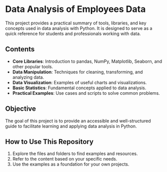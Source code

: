 # Data Analysis of Employees Data

This project provides a practical summary of tools, libraries, and key concepts used in data analysis with Python. It is designed to serve as a quick reference for students and professionals working with data.

## Contents

- **Core Libraries**: Introduction to pandas, NumPy, Matplotlib, Seaborn, and other popular tools.
- **Data Manipulation**: Techniques for cleaning, transforming, and analyzing data.
- **Data Visualization**: Examples of useful charts and visualizations.
- **Basic Statistics**: Fundamental concepts applied to data analysis.
- **Practical Examples**: Use cases and scripts to solve common problems.

## Objective

The goal of this project is to provide an accessible and well-structured guide to facilitate learning and applying data analysis in Python.

## How to Use This Repository

1. Explore the files and folders to find examples and resources.
2. Refer to the content based on your specific needs.
3. Use the examples as a foundation for your own projects.